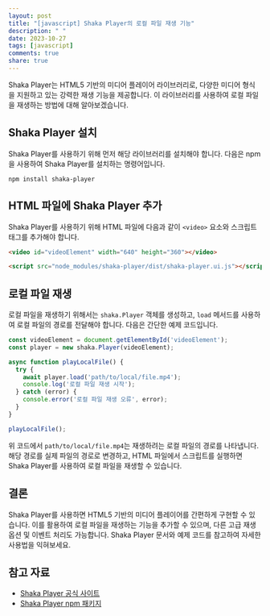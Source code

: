 ```yaml
---
layout: post
title: "[javascript] Shaka Player의 로컬 파일 재생 기능"
description: " "
date: 2023-10-27
tags: [javascript]
comments: true
share: true
---
```


Shaka Player는 HTML5 기반의 미디어 플레이어 라이브러리로, 다양한 미디어 형식을 지원하고 있는 강력한 재생 기능을 제공합니다. 이 라이브러리를 사용하여 로컬 파일을 재생하는 방법에 대해 알아보겠습니다.

## Shaka Player 설치

Shaka Player를 사용하기 위해 먼저 해당 라이브러리를 설치해야 합니다. 다음은 npm을 사용하여 Shaka Player를 설치하는 명령어입니다.

```
npm install shaka-player
```

## HTML 파일에 Shaka Player 추가

Shaka Player를 사용하기 위해 HTML 파일에 다음과 같이 `<video>` 요소와 스크립트 태그를 추가해야 합니다.

```html
<video id="videoElement" width="640" height="360"></video>

<script src="node_modules/shaka-player/dist/shaka-player.ui.js"></script>
```

## 로컬 파일 재생

로컬 파일을 재생하기 위해서는 `shaka.Player` 객체를 생성하고, `load` 메서드를 사용하여 로컬 파일의 경로를 전달해야 합니다. 다음은 간단한 예제 코드입니다.

```javascript
const videoElement = document.getElementById('videoElement');
const player = new shaka.Player(videoElement);

async function playLocalFile() {
  try {
    await player.load('path/to/local/file.mp4');
    console.log('로컬 파일 재생 시작');
  } catch (error) {
    console.error('로컬 파일 재생 오류', error);
  }
}

playLocalFile();
```

위 코드에서 `path/to/local/file.mp4`는 재생하려는 로컬 파일의 경로를 나타냅니다. 해당 경로를 실제 파일의 경로로 변경하고, HTML 파일에서 스크립트를 실행하면 Shaka Player를 사용하여 로컬 파일을 재생할 수 있습니다.

## 결론

Shaka Player를 사용하면 HTML5 기반의 미디어 플레이어를 간편하게 구현할 수 있습니다. 이를 활용하여 로컬 파일을 재생하는 기능을 추가할 수 있으며, 다른 고급 재생 옵션 및 이벤트 처리도 가능합니다. Shaka Player 문서와 예제 코드를 참고하여 자세한 사용법을 익혀보세요.

## 참고 자료

- [Shaka Player 공식 사이트](https://shaka-player-demo.appspot.com/docs/api/tutorial-lazy-loading.html)
- [Shaka Player npm 패키지](https://www.npmjs.com/package/shaka-player)